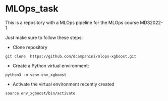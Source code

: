 # MLOps_task
This is a repository with a MLOps pipeline for the MLOps course MDS2022-1

Just make sure to follow these steps: 

 - Clone repository
```
git clone  https://github.com/dcampanini/mlops-xgboost.git
```
 - Create a Python virtual environment:
```
python3 -m venv env_xgboost
```
- Activate the virtual environment recently created
```
source env_xgboost/bin/activate
```
